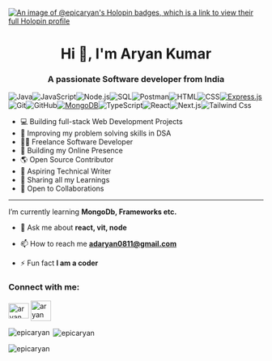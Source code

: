 [![An image of @epicaryan's Holopin badges, which is a link to view their full Holopin profile](https://holopin.me/epicaryan)](https://holopin.io/@epicaryan)
<h1 align="center">Hi 👋, I'm Aryan Kumar</h1>
<h3 align="center"> A passionate Software developer from India</h3>


![Java](https://img.shields.io/badge/Java-ED8B00?style=for-the-badge&logo=Java&logoColor=white)![JavaScript](https://img.shields.io/badge/JavaScript-F7DF1E?style=for-the-badge&logo=javascript&logoColor=black)![Node.js](https://img.shields.io/badge/Node.js-43853D?style=for-the-badge&logo=node.js&logoColor=white)![SQL](https://img.shields.io/badge/SQL-CC2927?style=for-the-badge&logo=sql&logoColor=white)![Postman](https://img.shields.io/badge/Postman-FF6C37?style=for-the-badge&logo=postman&logoColor=white)![HTML](https://img.shields.io/badge/HTML5-E34F26?style=for-the-badge&logo=html5&logoColor=white)![CSS](https://img.shields.io/badge/CSS3-1572B6?style=for-the-badge&logo=css3&logoColor=white)[![Express.js](https://img.shields.io/badge/Express.js-%23404D59.svg?style=for-the-badge&logo=express&logoColor=white)](https://expressjs.com/)![Git](https://img.shields.io/badge/git-%23F05033.svg?style=for-the-badge&logo=git&logoColor=white)![GitHub](https://img.shields.io/badge/github-%23121011.svg?style=for-the-badge&logo=github&logoColor=white)[![MongoDB](https://img.shields.io/badge/MongoDB-13aa52?style=for-the-badge&logo=mongodb&logoColor=white)](https://www.mongodb.com/)![TypeScript](https://img.shields.io/badge/TypeScript-D2691E?style=for-the-badge&logo=typescript&logoColor=white)![React](https://img.shields.io/badge/React-61DAFB?style=for-the-badge&logo=react&logoColor=black)![Next.js](https://img.shields.io/badge/Next.js-000000?style=for-the-badge&logo=next.js&logoColor=white)![Tailwind Css](https://img.shields.io/badge/Tailwind_CSS-38B2AC?style=for-the-badge&logo=tailwind-css&logoColor=white)


- 💻 Building full-stack Web Development Projects
- 🧮 Improving my problem solving skills in DSA
- 👨‍💻 Freelance Software Developer
- 💪 Building my Online Presence
- 🌎 Open Source Contributor
- 📝 Aspiring Technical Writer
- 🤗 Sharing all my Learnings
- 🤝 Open to Collaborations
  
---

I’m currently learning **MongoDb, Frameworks etc.**

- 💬 Ask me about **react, vit, node**

- 📫 How to reach me **adaryan0811@gmail.com**

- ⚡ Fun fact **I am a coder**

<h3 align="left">Connect with me:</h3>
<p align="left">
<a href="https://www.linkedin.com/in/arya-amour/" target="blank"><img align="center" src="https://raw.githubusercontent.com/rahuldkjain/github-profile-readme-generator/master/src/images/icons/Social/linked-in-alt.svg" alt="aryan kumar" height="30" width="40" /></a>
<a href="https://twitter.com/AryaAmour08" target="blank"><img align="center" src="https://img.icons8.com/?size=256&id=bG29Ckcdp6YP&format=png" alt="aryan kumar" height="40" width="40" /></a>
</p>


<p><img align="left" src="https://github-readme-stats.vercel.app/api/top-langs?username=epicaryan&show_icons=true&locale=en&layout=compact" alt="epicaryan" /></p>

<p>&nbsp;<img align="center" src="https://github-readme-stats.vercel.app/api?username=epicaryan&show_icons=true&locale=en" alt="epicaryan" /></p>

<p><img align="center" src="https://github-readme-streak-stats.herokuapp.com/?user=epicaryan&" alt="epicaryan" /></p>
